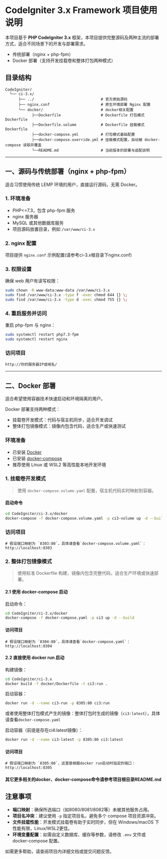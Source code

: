 # CodeIgniter 3.x Framework 项目使用说明

本项目基于 **PHP CodeIgniter 3.x** 框架，本项目提供完整源码及两种主流的部署方式，适合不同场景下的开发与部署需求。

- 传统部署（nginx + php-fpm）
- Docker 部署（支持开发挂载卷和整体打包两种模式）

## 目录结构

```text
CodeIgniter/
  └── ci-3.x/
      ├── ../                              # 官方原始源码
      ├── nginx.conf                       # 原生环境部署 Nginx 配置
      └── docker/                          # docker相关配置
            ├──Dockerfile                  # Dockerfile 打包模式Dockerfile
            ├──Dockerfile.volume           # Dockerfile 挂载模式Dockerfile
            ├──docker-compose.yml          # 打包模式基础配置
            ├──docker-compose.override.yml # 挂载模式配置，自动被 docker-compose 读取并覆盖
            └──README.md                   # 当前版本的部署与适配说明
```

---

## 一、源码与传统部署（nginx + php-fpm）

适合习惯使用传统 LEMP 环境的用户，直接运行源码，无需 Docker。

### 1. 环境准备

- PHP<=7.3，包含 php-fpm 服务
- nginx 服务器
- MySQL 或其他数据库服务
- 项目源码放置目录，例如 `/var/www/ci-3.x`

### 2. nginx 配置

项目提供 `nginx.conf` 示例配置(请参考ci-3.x根目录下nginx.conf)

### 3. 权限设置

确保 web 用户有读写权限：

```bash
sudo chown -R www-data:www-data /var/www/ci-3.x
sudo find /var/www/ci-3.x -type f -exec chmod 644 {} \;
sudo find /var/www/ci-3.x -type d -exec chmod 755 {} \;
```

### 4. 重启服务并访问

重启 php-fpm 与 nginx：

```bash
sudo systemctl restart php7.3-fpm
sudo systemctl restart nginx
```

### 访问项目

```
http://你的服务器IP或域名/
```

---

## 二、Docker 部署

适合希望使用容器技术快速启动和环境隔离的用户。

Docker 部署支持两种模式：

- 挂载卷开发模式：代码与宿主机同步，适合开发调试
- 整体打包镜像模式：镜像内包含代码，适合生产或快速测试

### 环境准备

- 已安装 [Docker](https://docs.docker.com/get-docker/)
- 已安装 [docker-compose](https://docs.docker.com/compose/install/)
- 推荐使用 Linux 或 WSL2 等高性能本地开发环境

### 1. 挂载卷开发模式

> 使用 `docker-compose.volume.yaml` 配置，宿主机代码实时映射到容器。

#### 启动命令

```bash
cd CodeIgniter/ci-3.x/docker
docker-compose -f docker-compose.volume.yaml -p ci3-volume up -d --build
```

### 访问项目

```
# 假设端口映射为 `8303:80`，具体请查看`docker-compose.volume.yaml`：
http://localhost:8303
```

### 2. 整体打包镜像模式

> 使用标准 Dockerfile 构建，镜像内包含完整代码，适合生产环境或快速部署。

#### 2.1 使用 docker-compose 启动

启动命令：

```bash
cd CodeIgniter/ci-3.x/docker
docker-compose -f docker-compose.yaml -p ci3 up -d --build
```

#### 访问项目

```
# 假设端口映射为 `8304:80`，具体请查看`docker-compose.yaml`：
http://localhost:8304
```

#### 2.2 直接使用 docker run 启动

构建镜像：

```bash
cd CodeIgniter/ci-3.x
docker build -f docker/Dockerfile -t ci3:run .
```

启动容器：

```bash
docker run -d --name ci3-run -p 8305:80 ci3:run
```

或者使用整体打包模式产生的镜像：整体打包时生成的镜像（`ci3:latest`），具体请查看`docker-compose.yaml`

启动容器（前提是存在ci4:latest镜像）：

```bash
docker run -d --name ci3-latest -p 8305:80 ci3:latest
```

#### 访问项目

```
# 假设端口映射为 `8305:80`，这里是根据docker run启动时指定的端口：
http://localhost:8305
```

#### 其它更多相关的docker、docker-compose命令请参考项目根目录README.md

## 注意事项

- **端口映射**：确保所选端口（如8080/8081/8082等）未被其他服务占用。
- **项目名冲突**：建议使用 `-p` 指定项目名，避免多个 compose 项目资源冲突。
- **文件挂载性能**：开发模式挂载卷有助于实时同步，但在 Windows/macOS 下性能有限，Linux/WSL2更佳。
- **环境变量配置**：如需自定义数据库、缓存等参数，请修改 `.env` 文件或 docker-compose 配置。

如需更多帮助，请查阅项目内详细文档或提交问题反馈。
